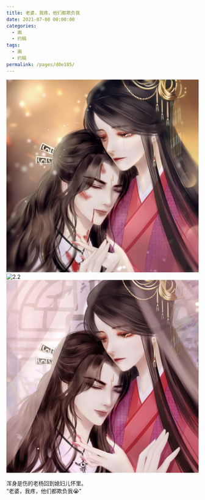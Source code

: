 ```yaml
---
title: 老婆，我疼，他们都欺负我
date: 2021-07-08 00:00:00
categories: 
  - 画
  - 约稿
tags: 
  - 画
  - 约稿
permalink: /pages/d0e185/
---
```


![2.1](/img/bingzhenqishui/2.1.jpg)
![2.2](/img/bingzhenqishui/2.2.jpg)
![2.3](/img/bingzhenqishui/2.3.jpg)

浑身是伤的老杨回到媳妇儿怀里。  
“老婆，我疼，他们都欺负我😭”

<!-- more -->
